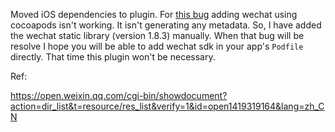 Moved iOS dependencies to plugin. For [this bug](https://github.com/NativeScript/ios-runtime/issues/1136) adding wechat using cocoapods isn't working. It isn't generating any metadata. So, I have added the wechat static library (version 1.8.3) manually. When that bug will be resolve I hope you will be able to add wechat sdk in your app's `Podfile` directly. That time this plugin won't be necessary.


Ref:

https://open.weixin.qq.com/cgi-bin/showdocument?action=dir_list&t=resource/res_list&verify=1&id=open1419319164&lang=zh_CN
